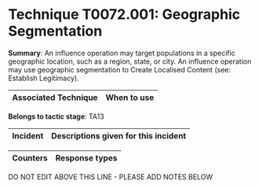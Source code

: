 # Technique T0072.001: Geographic Segmentation

**Summary**: An influence operation may target populations in a specific geographic location, such as a region, state, or city. An influence operation may use geographic segmentation to Create Localised Content (see: Establish Legitimacy).


| Associated Technique | When to use |
| --------- | ------------------------- |


**Belongs to tactic stage**: TA13


| Incident | Descriptions given for this incident |
| -------- | -------------------- |



| Counters | Response types |
| -------- | -------------- |


DO NOT EDIT ABOVE THIS LINE - PLEASE ADD NOTES BELOW